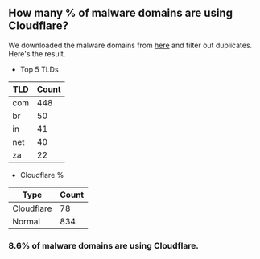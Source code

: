 ## How many % of malware domains are using Cloudflare?


We downloaded the malware domains from [here](https://urlhaus.abuse.ch) and filter out duplicates.
Here's the result.


[//]: # (start replacement)


- Top 5 TLDs

| TLD | Count |
| --- | --- |
| com | 448 |
| br | 50 |
| in | 41 |
| net | 40 |
| za | 22 |


- Cloudflare %

| Type | Count |
| --- | --- |
| Cloudflare | 78 |
| Normal | 834 |


### 8.6% of malware domains are using Cloudflare.